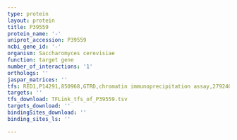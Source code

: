 ```yaml
---
type: protein
layout: protein
title: P39559
protein_name: '-'
uniprot_accession: P39559
ncbi_gene_id: '-'
organism: Saccharomyces cerevisiae
function: target gene
number_of_interactions: '1'
orthologs: ''
jaspar_matrices: ''
tfs: RED1,P14291,850968,GTRD,chromatin immunoprecipitation assay,27924024%5Buid%5D,No
targets: ''
tfs_download: TFLink_tfs_of_P39559.tsv
targets_download: ''
bindingSites_download: ''
binding_sites_ls: ''

---
```

